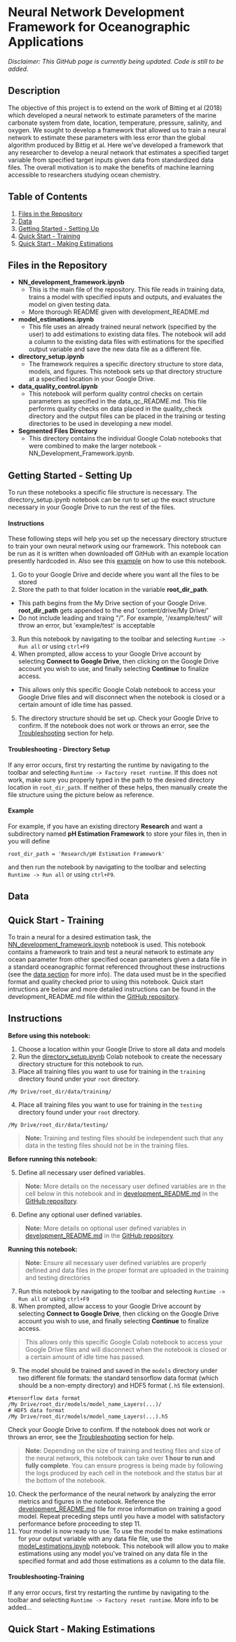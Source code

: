 # Neural Network Development Framework for Oceanographic Applications

*Disclaimer: This GitHub page is currently being updated. Code is still to be added.*

## Description
The objective of this project is to extend on the work of Bitting et al (2018) which developed a neural network to estimate parameters of the marine carbonate system from date, location, temperature, pressure, salinity, and oxygen. We sought to develop a framework that allowed us to train a neural network to estimate these parameters with less error than the global algorithm produced by Bittig et al. Here we've developed a framework that any researcher to develop a neural network that estimates a specified target variable from specified target inputs given data from standardized data files. The overall motivation is to make the benefits of machine learning accessible to researchers studying ocean chemistry. 

## Table of Contents
1. [Files in the Repository](#files-in-the-repository)
2. [Data](#data)
3. [Getting Started - Setting Up](#getting-started---setting-up)
4. [Quick Start - Training](#quick-start---training)
5. [Quick Start - Making Estimations](#quick-start---making-estimations)

## Files in the Repository
- **NN_development_framework.ipynb**
  - This is the main file of the repository. This file reads in training data, trains a model with specified inputs and outputs, and evaluates the model on given testing data.
  - More thorough README given with development_README.md
- **model_estimations.ipynb**
  - This file uses an already trained neural network (specified by the user) to add estimations to existing data files. The notebook will add a column to the existing data files with estimations for the specified output variable and save the new data file as a different file.  
- **directory_setup.ipynb**
  - The framework requires a specific directory structure to store data, models, and figures. This notebook sets up that directory structure at a specified location in your Google Drive.
- **data_quality_control.ipynb**
  - This notebook will perform quality control checks on certain parameters as specified in the data_qc_README.md. This file performs quality checks on data placed in the quality_check directory and the output files can be placed in the training or testing directories to be used in developing a new model.
- **Segmented Files Directory**
  - This directory contains the individual Google Colab notebooks that were combined to make the larger notebook - NN_Development_Framework.ipynb.   


## Getting Started - Setting Up
To run these notebooks a specific file structure is necessary. The directory_setup.ipynb notebook can be run to set up the exact structure necessary in your Google Drive to run the rest of the files. 

#### Instructions
These following steps will help you set up the necessary directory structure to train your own neural network using our framework. This notebook can be run as it is written when downloaded off GitHub with an example location presently hardcoded in. Also see this [example](#example) on how to use this notebook.
1. Go to your Google Drive and decide where you want all the files to be stored
2. Store the path to that folder location in the variable **root_dir_path**.
  * This path begins from the My Drive section of your Google Drive. **root_dir_path** gets appended to the end 'content/drive/My Drive/' 
  * Do not include leading and traing "/". For example, '/example/test/' will throw an error, but 'example/test' is acceptable
3. Run this notebook by navigating to the toolbar and selecting `Runtime -> Run all` or using `ctrl+F9`
4. When prompted, allow access to your Google Drive account by selecting **Connect to Google Drive**, then clicking on the Google Drive account you wish to use, and finally selecting **Continue** to finalize access.
  * This allows only this specific Google Colab notebook to access your Google Drive files and will disconnect when the notebook is closed or a certain amount of idle time has passed.
5. The directory structure should be set up. Check your Google Drive to confirm. If the notebook does not work or throws an error, see the [Troubleshooting](#troubleshooting---directory-setup) section for help.

#### Troubleshooting - Directory Setup
If any error occurs, first try restarting the runtime by navigating to the toolbar and selecting `Runtime -> Factory reset runtime`. If this does not work, make sure you properly typed in the path to the desired directory location in `root_dir_path`. If neither of these helps, then manually create the file structure using the picture below as reference.  

#### Example
For example, if you have an existing directory **Research** and want a subdirectory named **pH Estimation Framework** to store your files in, then in  you will define 
```
root_dir_path = 'Research/pH Estimation Framework'
``` 
and then run the notebook by navigating to the toolbar and selecting `Runtime -> Run all` or using `ctrl+F9`.


## Data


## Quick Start - Training 
To train a neural for a desired estimation task, the [NN_development_framework.ipynb](https://github.com/adamggibbs/marine-carbonate-system-ml-prediction/blob/master/NN_development_framework.ipynb) notebook is used. This notebook contains a framework to train and test a neural network to estimate any ocean parameter from other specified ocean parameters given a data file in a standard oceanographic format referenced throughout these instructions (see the [data section](https://github.com/adamggibbs/marine-carbonate-system-ml-prediction/blob/master/README.md#data) for more info). The data used must be in the specified format and quality checked prior to using this notebook. Quick start intructions are below and more detailed instructions can be found in the development_README.md file within the [GitHub repository](https://github.com/adamggibbs/marine-carbonate-system-ml-prediction). 

## Instructions
**Before using this notebook:**

1. Choose a location within your Google Drive to store all data and models
2. Run the [directory_setup.ipynb](https://github.com/adamggibbs/marine-carbonate-system-ml-prediction/blob/master/directory_setup.ipynb) Colab notebook to create the necessary directory structure for this notebook to run.
3. Place all training files you want to use for training in the `training` directory found under your `root` directory.
```
/My Drive/root_dir/data/training/
```
4. Place all training files you want to use for training in the `testing` directory found under your `root` directory.
```
/My Drive/root_dir/data/testing/
```
> **Note:** Training and testing files should be independent such that any data in the testing files should not be in the training files. 

**Before running this notebook:**

5.   Define all necessary user defined variables.
> **Note:** More details on the necessary user defined variables are in the cell below in this notebook and in [development_README.md](https://github.com/adamggibbs/marine-carbonate-system-ml-prediction/blob/master/development_README.md) in the [GitHub repository](https://github.com/adamggibbs/marine-carbonate-system-ml-prediction).
6.   Define any optional user defined variables.
> **Note:** More details on optional user defined variables in [development_README.md](https://github.com/adamggibbs/marine-carbonate-system-ml-prediction/blob/master/development_README.md) in the [GitHub repository](https://github.com/adamggibbs/marine-carbonate-system-ml-prediction).

**Running this notebook:**

> **Note:** Ensure all necessary user defined variables are properly defined and data files in the proper format are uploaded in the training and testing directories

7. Run this notebook by navigating to the toolbar and selecting `Runtime -> Run all` or using `ctrl+F9`
8. When prompted, allow access to your Google Drive account by selecting **Connect to Google Drive**, then clicking on the Google Drive account you wish to use, and finally selecting **Continue** to finalize access.
> This allows only this specific Google Colab notebook to access your Google Drive files and will disconnect when the notebook is closed or a certain amount of idle time has passed.
9. The model should be trained and saved in the `models` directory under two different file formats: the standard tensorflow data format (which should be a non-empty directory) and HDF5 format (`.h5` file extension). 
```
#tensorflow data format
/My Drive/root_dir/models/model_name_Layers(...)/ 
# HDF5 data format
/My Drive/root_dir/models/model_name_Layers(...).h5
```
Check your Google Drive to confirm. If the notebook does not work or throws an error, see the [Troubleshooting](#troubleshooting---training) section for help.
> **Note:** Depending on the size of training and testing files and size of the neural network, this notebook can take over **1 hour to run and fully complete**. You can ensure progress is being made by following the logs produced by each cell in the notebook and the status bar at the bottom of the notebook. 
10. Check the performance of the neural network by analyzing the error metrics and figures in the notebook. Reference the [development_README.md](https://github.com/adamggibbs/marine-carbonate-system-ml-prediction/blob/master/development_README.md) file for mroe information on training a good model. Repeat preceding steps until you have a model with satisfactory performance before proceeding to step 11. 
11. Your model is now ready to use. To use the model to make estimations for your output variable with any data file file, use the [model_estimations.ipynb](https://github.com/adamggibbs/marine-carbonate-system-ml-prediction/blob/master/model_estimations.ipynb) notebook. This notebook will allow you to make estimations using any model you've trained on any data file in the specified format and add those estimations as a column to the data file. 

#### Troubleshooting-Training
If any error occurs, first try restarting the runtime by navigating to the toolbar and selecting `Runtime -> Factory reset runtime`. More info to be added...

## Quick Start - Making Estimations

